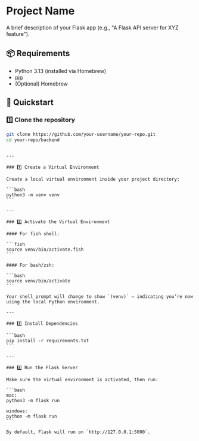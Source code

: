 # Project Name

A brief description of your Flask app (e.g., "A Flask API server for XYZ feature").

## 📦 Requirements

- Python 3.13 (installed via Homebrew)
- [pip](https://pip.pypa.io/en/stable/)
- (Optional) Homebrew

## 🚀 Quickstart

### 1️⃣ Clone the repository

```bash
git clone https://github.com/your-username/your-repo.git
cd your-repo/backend
```

````

---

### 1️⃣ Create a Virtual Environment

Create a local virtual environment inside your project directory:

```bash
python3 -m venv venv
```

---

### 2️⃣ Activate the Virtual Environment

#### For fish shell:

```fish
source venv/bin/activate.fish
```

#### For bash/zsh:

```bash
source venv/bin/activate
```

Your shell prompt will change to show `(venv)` — indicating you’re now using the local Python environment.

---

### 3️⃣ Install Dependencies

```bash
pip install -r requirements.txt
```

---

### 4️⃣ Run the Flask Server

Make sure the virtual environment is activated, then run:

```bash
mac:
python3 -m flask run

windows:
python -m flask run
```

By default, Flask will run on `http://127.0.0.1:5000`.

````
